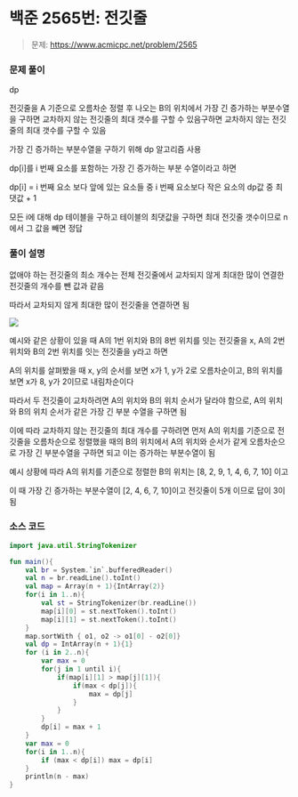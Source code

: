 # 백준 2565번: 전깃줄

> 문제: https://www.acmicpc.net/problem/2565

### 문제 풀이

dp

전깃줄을 A 기준으로 오름차순 정렬 후 나오는 B의 위치에서 가장 긴 증가하는 부분수열을 구하면 교차하지 않는 전깃줄의 최대 갯수를 구할 수 있음구하면 교차하지 않는 전깃줄의 최대 갯수를 구할 수 있음

가장 긴 증가하는 부분수열을 구하기 위해 dp 알고리즘 사용

dp[i]를 i 번째 요소를 포함하는 가장 긴 증가하는 부분 수열이라고 하면

dp[i] = i 번째 요소 보다 앞에 있는 요소들 중 i 번째 요소보다 작은 요소의 dp값 중 최댓값 + 1

모든 i에 대해 dp 테이블을 구하고 테이블의 최댓값을 구하면 최대 전깃줄 갯수이므로 n에서 그 값을 빼면 정답

### 풀이 설명

없애야 하는 전깃줄의 최소 개수는 전체 전깃줄에서 교차되지 않게 최대한 많이 연결한 전깃줄의 개수를 뺀 값과 같음

따라서 교차되지 않게 최대한 많이 전깃줄을 연결하면 됨

![](https://velog.velcdn.com/images/kosdjs/post/56265c93-01d5-45cd-9af8-b62509714bc0/image.png)

예시와 같은 상황이 있을 때 A의 1번 위치와 B의 8번 위치를 잇는 전깃줄을 x, A의 2번 위치와 B의 2번 위치를 잇는 전깃줄을 y라고 하면

A의 위치를 살펴봤을 때 x, y의 순서를 보면 x가 1, y가 2로 오름차순이고, B의 위치를 보면 x가 8, y가 2이므로 내림차순이다

따라서 두 전깃줄이 교차하려면 A의 위치와 B의 위치 순서가 달라야 함으로, A의 위치와 B의 위치 순서가 같은 가장 긴 부분 수열을 구하면 됨

이에 따라 교차하지 않는 전깃줄의 최대 개수를 구하려면 먼저 A의 위치를 기준으로 전깃줄을 오름차순으로 정렬했을 때의 B의 위치에서 A의 위치와 순서가 같게 오름차순으로 가장 긴 부분수열을 구하면 되고 이는 증가하는 부분수열이 됨

예시 상황에 따라 A의 위치를 기준으로 정렬한 B의 위치는 [8, 2, 9, 1, 4, 6, 7, 10] 이고

이 때 가장 긴 증가하는 부분수열이 [2, 4, 6, 7, 10]이고 전깃줄이 5개 이므로 답이 3이 됨

### 소스 코드
```kotlin
import java.util.StringTokenizer

fun main(){
    val br = System.`in`.bufferedReader()
    val n = br.readLine().toInt()
    val map = Array(n + 1){IntArray(2)}
    for(i in 1..n){
        val st = StringTokenizer(br.readLine())
        map[i][0] = st.nextToken().toInt()
        map[i][1] = st.nextToken().toInt()
    }
    map.sortWith { o1, o2 -> o1[0] - o2[0]}
    val dp = IntArray(n + 1){1}
    for (i in 2..n){
        var max = 0
        for(j in 1 until i){
            if(map[i][1] > map[j][1]){
                if(max < dp[j]){
                    max = dp[j]
                }
            }
        }
        dp[i] = max + 1
    }
    var max = 0
    for(i in 1..n){
        if (max < dp[i]) max = dp[i]
    }
    println(n - max)
}
```